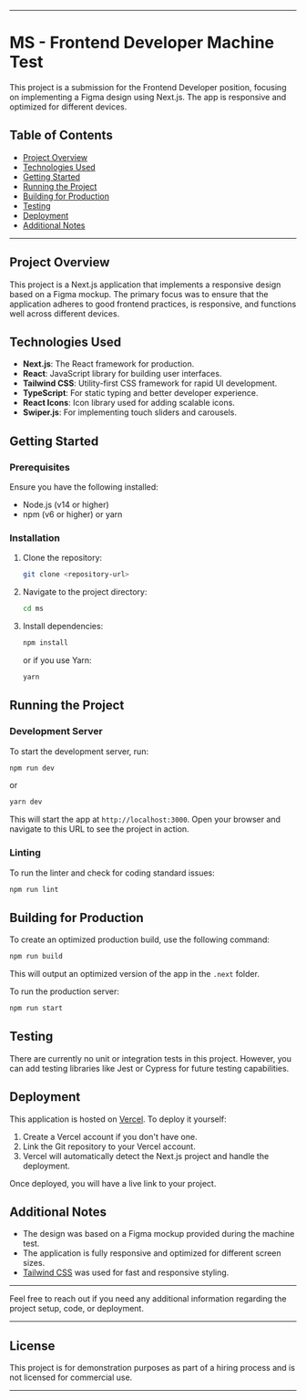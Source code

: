 
---

# MS - Frontend Developer Machine Test

This project is a submission for the Frontend Developer position, focusing on implementing a Figma design using Next.js. The app is responsive and optimized for different devices.

## Table of Contents

- [Project Overview](#project-overview)
- [Technologies Used](#technologies-used)
- [Getting Started](#getting-started)
- [Running the Project](#running-the-project)
- [Building for Production](#building-for-production)
- [Testing](#testing)
- [Deployment](#deployment)
- [Additional Notes](#additional-notes)

---

## Project Overview

This project is a Next.js application that implements a responsive design based on a Figma mockup. The primary focus was to ensure that the application adheres to good frontend practices, is responsive, and functions well across different devices.

## Technologies Used

- **Next.js**: The React framework for production.
- **React**: JavaScript library for building user interfaces.
- **Tailwind CSS**: Utility-first CSS framework for rapid UI development.
- **TypeScript**: For static typing and better developer experience.
- **React Icons**: Icon library used for adding scalable icons.
- **Swiper.js**: For implementing touch sliders and carousels.

## Getting Started

### Prerequisites

Ensure you have the following installed:
- Node.js (v14 or higher)
- npm (v6 or higher) or yarn

### Installation

1. Clone the repository:
   ```bash
   git clone <repository-url>
   ```

2. Navigate to the project directory:
   ```bash
   cd ms
   ```

3. Install dependencies:
   ```bash
   npm install
   ```
   or if you use Yarn:
   ```bash
   yarn
   ```

## Running the Project

### Development Server

To start the development server, run:
```bash
npm run dev
```
or
```bash
yarn dev
```

This will start the app at `http://localhost:3000`. Open your browser and navigate to this URL to see the project in action.

### Linting

To run the linter and check for coding standard issues:
```bash
npm run lint
```

## Building for Production

To create an optimized production build, use the following command:
```bash
npm run build
```

This will output an optimized version of the app in the `.next` folder.

To run the production server:
```bash
npm run start
```

## Testing

There are currently no unit or integration tests in this project. However, you can add testing libraries like Jest or Cypress for future testing capabilities.

## Deployment

This application is hosted on [Vercel](https://vercel.com/). To deploy it yourself:

1. Create a Vercel account if you don't have one.
2. Link the Git repository to your Vercel account.
3. Vercel will automatically detect the Next.js project and handle the deployment.

Once deployed, you will have a live link to your project.

## Additional Notes

- The design was based on a Figma mockup provided during the machine test.
- The application is fully responsive and optimized for different screen sizes.
- [Tailwind CSS](https://tailwindcss.com/) was used for fast and responsive styling.

---

Feel free to reach out if you need any additional information regarding the project setup, code, or deployment.

---

## License

This project is for demonstration purposes as part of a hiring process and is not licensed for commercial use.

---
